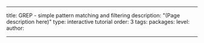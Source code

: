 ---

title: GREP - simple pattern matching and filtering
description: "(Page description here)"
type: interactive tutorial
order: 3
tags: 
packages: 
level: 
author: 

---
